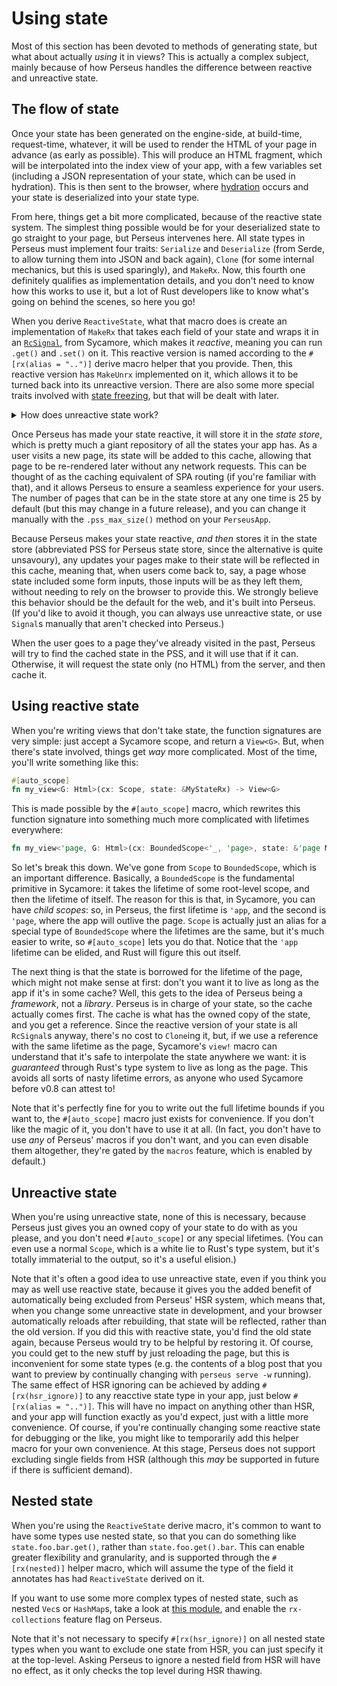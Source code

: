 # Using state

Most of this section has been devoted to methods of generating state, but what about actually *using* it in views? This is actually a complex subject, mainly because of how Perseus handles the difference between reactive and unreactive state.

## The flow of state

Once your state has been generated on the engine-side, at build-time, request-time, whatever, it will be used to render the HTML of your page in advance (as early as possible). This will produce an HTML fragment, which will be interpolated into the index view of your app, with a few variables set (including a JSON representation of your state, which can be used in hydration). This is then sent to the browser, where [hydration](:fundamentals/hydration) occurs and your state is deserialized into your state type.

From here, things get a bit more complicated, because of the reactive state system. The simplest thing possible would be for your deserialized state to go straight to your page, but Perseus intervenes here. All state types in Perseus must implement four traits: `Serialize` and `Deserialize` (from Serde, to allow turning them into JSON and back again), `Clone` (for some internal mechanics, but this is used sparingly), and `MakeRx`. Now, this fourth one definitely qualifies as implementation details, and you don't need to know how this works to use it, but a lot of Rust developers like to know what's going on behind the scenes, so here you go!

When you derive `ReactiveState`, what that macro does is create an implementation of `MakeRx` that takes each field of your state and wraps it in an [`RcSignal`](https://docs.rs/sycamore-reactive/latest/sycamore_reactive/), from Sycamore, which makes it *reactive*, meaning you can run `.get()` and `.set()` on it. This reactive version is named according to the `#[rx(alias = "..")]` derive macro helper that you provide. Then, this reactive version has `MakeUnrx` implemented on it, which allows it to be turned back into its unreactive version. There are also some more special traits involved with [state freezing](:state/freezing), but that will be dealt with later.

<details>

<summary>How does unreactive state work?</summary>

The `MakeRx` implementation just creates a wrapper that isn't really reactive, and the `MakeUnrx` implementation just removes that wrapper. Yeah, it's that simple.

</details>

Once Perseus has made your state reactive, it will store it in the *state store*, which is pretty much a giant repository of all the states your app has. As a user visits a new page, its state will be added to this cache, allowing that page to be re-rendered later without any network requests. This can be thought of as the caching equivalent of SPA routing (if you're familiar with that), and it allows Perseus to ensure a seamless experience for your users. The number of pages that can be in the state store at any one time is 25 by default (but this may change in a future release), and you can change it manually with the `.pss_max_size()` method on your `PerseusApp`.

Because Perseus makes your state reactive, *and then* stores it in the state store (abbreviated PSS for Perseus state store, since the alternative is quite unsavoury), any updates your pages make to their state will be reflected in this cache, meaning that, when users come back to, say, a page whose state included some form inputs, those inputs will be as they left them, without needing to rely on the browser to provide this. We strongly believe this behavior should be the default for the web, and it's built into Perseus. (If you'd like to avoid it though, you can always use unreactive state, or use `Signal`s manually that aren't checked into Perseus.)

When the user goes to a page they've already visited in the past, Perseus will try to find the cached state in the PSS, and it will use that if it can. Otherwise, it will request the state only (no HTML) from the server, and then cache it.

## Using reactive state

When you're writing views that don't take state, the function signatures are very simple: just accept a Sycamore scope, and return a `View<G>`. But, when there's state involved, things get *way* more complicated. Most of the time, you'll write something like this:

```rust
#[auto_scope]
fn my_view<G: Html>(cx: Scope, state: &MyStateRx) -> View<G>
```

This is made possible by the `#[auto_scope]` macro, which rewrites this function signature into something much more complicated with lifetimes everywhere:

```rust
fn my_view<'page, G: Html>(cx: BoundedScope<'_, 'page>, state: &'page MyStateRx) -> View<G>
```

So let's break this down. We've gone from `Scope` to `BoundedScope`, which is an important difference. Basically, a `BoundedScope` is the fundamental primitive in Sycamore: it takes the lifetime of some root-level scope, and then the lifetime of itself. The reason for this is that, in Sycamore, you can have *child scopes*: so, in Perseus, the first lifetime is `'app`, and the second is `'page`, where the app will outlive the page. `Scope` is actually just an alias for a special type of `BoundedScope` where the lifetimes are the same, but it's much easier to write, so `#[auto_scope]` lets you do that. Notice that the `'app` lifetime can be elided, and Rust will figure this out itself.

The next thing is that the state is borrowed for the lifetime of the page, which might not make sense at first: don't you want it to live as long as the app if it's in some cache? Well, this gets to the idea of Perseus being a *framework*, not a *library*. Perseus is in charge of your state, so the cache actually comes first. The cache is what has the owned copy of the state, and you get a reference. Since the reactive version of your state is all `RcSignal`s anyway, there's no cost to `Clone`ing it, but, if we use a reference with the same lifetime as the page, Sycamore's `view!` macro can understand that it's safe to interpolate the state anywhere we want: it is *guaranteed* through Rust's type system to live as long as the page. This avoids all sorts of nasty lifetime errors, as anyone who used Sycamore before v0.8 can attest to!

Note that it's perfectly fine for you to write out the full lifetime bounds if you want to, the `#[auto_scope]` macro just exists for convenience. If you don't like the magic of it, you don't have to use it at all. (In fact, you don't have to use *any* of Perseus' macros if you don't want, and you can even disable them altogether, they're gated by the `macros` feature, which is enabled by default.)

## Unreactive state

When you're using unreactive state, none of this is necessary, because Perseus just gives you an owned copy of your state to do with as you please, and you don't need `#[auto_scope]` or any special lifetimes. (You can even use a normal `Scope`, which is a white lie to Rust's type system, but it's totally immaterial to the output, so it's a useful elision.)

Note that it's often a good idea to use unreactive state, even if you think you may as well use reactive state, because it gives you the added benefit of automatically being excluded from Perseus' HSR system, which means that, when you change some unreactive state in development, and your browser automatically reloads after rebuilding, that state will be reflected, rather than the old version. If you did this with reactive state, you'd find the old state again, because Perseus would try to be helpful by restoring it. Of course, you could get to the new stuff by just reloading the page, but this is inconvenient for some state types (e.g. the contents of a blog post that you want to preview by continually changing with `perseus serve -w` running). The same effect of HSR ignoring can be achieved by adding `#[rx(hsr_ignore)]` to any reacctive state type in your app, just below `#[rx(alias = "..")]`. This will have no impact on anything other than HSR, and your app will function exactly as you'd expect, just with a little more convenience. Of course, if you're continually changing some reactive state for debugging or the like, you might like to temporarily add this helper macro for your own convenience. At this stage, Perseus does not support excluding single fields from HSR (although this *may* be supported in future if there is sufficient demand).

## Nested state

When you're using the `ReactiveState` derive macro, it's common to want to have some types use nested state, so that you can do something like `state.foo.bar.get()`, rather than `state.foo.get().bar`. This can enable greater flexibility and granularity, and is supported through the `#[rx(nested)]` helper macro, which will assume the type of the field it annotates has had `ReactiveState` derived on it.

If you want to use some more complex types of nested state, such as nested `Vec`s or `HashMap`s, take a look at [this module](=state/rx_collections@perseus), and enable the `rx-collections` feature flag on Perseus.

Note that it's not necessary to specify `#[rx(hsr_ignore)]` on all nested state types when you want to exclude one state from HSR, you can just specify it at the top-level. Asking Perseus to ignore a nested field from HSR will have no effect, as it only checks the top level during HSR thawing.
